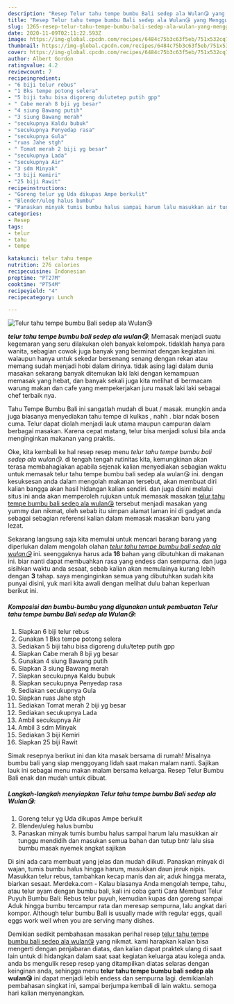 ```yaml
---
description: "Resep Telur tahu tempe bumbu Bali sedep ala Wulan😘 yang Menggugah Selera"
title: "Resep Telur tahu tempe bumbu Bali sedep ala Wulan😘 yang Menggugah Selera"
slug: 1265-resep-telur-tahu-tempe-bumbu-bali-sedep-ala-wulan-yang-menggugah-selera
date: 2020-11-09T02:11:22.593Z
image: https://img-global.cpcdn.com/recipes/6484c75b3c63f5eb/751x532cq70/telur-tahu-tempe-bumbu-bali-sedep-ala-wulan😘-foto-resep-utama.jpg
thumbnail: https://img-global.cpcdn.com/recipes/6484c75b3c63f5eb/751x532cq70/telur-tahu-tempe-bumbu-bali-sedep-ala-wulan😘-foto-resep-utama.jpg
cover: https://img-global.cpcdn.com/recipes/6484c75b3c63f5eb/751x532cq70/telur-tahu-tempe-bumbu-bali-sedep-ala-wulan😘-foto-resep-utama.jpg
author: Albert Gordon
ratingvalue: 4.2
reviewcount: 7
recipeingredient:
- "6 biji telur rebus"
- "1 Bks tempe potong selera"
- "5 biji tahu bisa digoreng dulutetep putih gpp"
- " Cabe merah 8 bji yg besar"
- "4 siung Bawang putih"
- "3 siung Bawang merah"
- "secukupnya Kaldu bubuk"
- "secukupnya Penyedap rasa"
- "secukupnya Gula"
- "ruas Jahe stgh"
- " Tomat merah 2 biji yg besar"
- "secukupnya Lada"
- "secukupnya Air"
- "3 sdm Minyak"
- "3 biji Kemiri"
- "25 biji Rawit"
recipeinstructions:
- "Goreng telur yg Uda dikupas Ampe berkulit"
- "Blender/uleg halus bumbu"
- "Panaskan minyak tumis bumbu halus sampai harum lalu masukkan air tunggu mendidih dan masukan semua bahan dan tutup bntr lalu sisa bumbu masak nyemek angkat sajikan"
categories:
- Resep
tags:
- telur
- tahu
- tempe

katakunci: telur tahu tempe 
nutrition: 276 calories
recipecuisine: Indonesian
preptime: "PT27M"
cooktime: "PT54M"
recipeyield: "4"
recipecategory: Lunch

---
```



![Telur tahu tempe bumbu Bali sedep ala Wulan😘](https://img-global.cpcdn.com/recipes/6484c75b3c63f5eb/751x532cq70/telur-tahu-tempe-bumbu-bali-sedep-ala-wulan😘-foto-resep-utama.jpg)

<b><i>telur tahu tempe bumbu bali sedep ala wulan😘</i></b>, Memasak menjadi suatu kegemaran yang seru dilakukan oleh banyak kelompok. tidaklah hanya para wanita, sebagian cowok juga banyak yang berminat dengan kegiatan ini. walaupun hanya untuk sekedar bersenang senang dengan rekan atau memang sudah menjadi hobi dalam dirinya. tidak asing lagi dalam dunia masakan sekarang banyak ditemukan laki laki dengan kemampuan memasak yang hebat, dan banyak sekali juga kita melihat di bermacam warung makan dan cafe yang mempekerjakan juru masak laki laki sebagai chef terbaik nya.

Tahu Tempe Bumbu Bali ini sangatlah mudah di buat / masak. mungkin anda juga biasanya menyediakan tahu tempe di kulkas , nahh . biar ndak bosen cuma. Telur dapat diolah menjadi lauk utama maupun campuran dalam berbagai masakan. Karena cepat matang, telur bisa menjadi solusi bila anda menginginkan makanan yang praktis.

Oke, kita kembali ke hal resep resep menu <i>telur tahu tempe bumbu bali sedep ala wulan😘</i>. di tengah tengah rutinitas kita, kemungkinan akan terasa membahagiakan apabila sejenak kalian menyediakan sebagian waktu untuk memasak telur tahu tempe bumbu bali sedep ala wulan😘 ini. dengan kesuksesan anda dalam mengolah makanan tersebut, akan membuat diri kalian bangga akan hasil hidangan kalian sendiri. dan juga disini melalui situs ini anda akan memperoleh rujukan untuk memasak masakan <u>telur tahu tempe bumbu bali sedep ala wulan😘</u> tersebut menjadi masakan yang yummy dan nikmat, oleh sebab itu simpan alamat laman ini di gadget anda sebagai sebagian referensi kalian dalam memasak masakan baru yang lezat.


Sekarang langsung saja kita memulai untuk mencari barang barang yang diperlukan dalam mengolah olahan <u><i>telur tahu tempe bumbu bali sedep ala wulan😘</i></u> ini. seenggaknya harus ada <b>16</b> bahan yang dibutuhkan di makanan ini. biar nanti dapat membuahkan rasa yang endess dan sempurna. dan juga sisihkan waktu anda sesaat, sebab kalian akan memulainya kurang lebih dengan <b>3</b> tahap. saya menginginkan semua yang dibutuhkan sudah kita punyai disini, yuk mari kita awali dengan melihat dulu bahan keperluan berikut ini.

<!--inarticleads1-->

##### Komposisi dan bumbu-bumbu yang digunakan untuk pembuatan Telur tahu tempe bumbu Bali sedep ala Wulan😘:

1. Siapkan 6 biji telur rebus
1. Gunakan 1 Bks tempe potong selera
1. Sediakan 5 biji tahu bisa digoreng dulu/tetep putih gpp
1. Siapkan  Cabe merah 8 bji yg besar
1. Gunakan 4 siung Bawang putih
1. Siapkan 3 siung Bawang merah
1. Siapkan secukupnya Kaldu bubuk
1. Siapkan secukupnya Penyedap rasa
1. Sediakan secukupnya Gula
1. Siapkan ruas Jahe stgh
1. Sediakan  Tomat merah 2 biji yg besar
1. Sediakan secukupnya Lada
1. Ambil secukupnya Air
1. Ambil 3 sdm Minyak
1. Sediakan 3 biji Kemiri
1. Siapkan 25 biji Rawit


Simak resepnya berikut ini dan kita masak bersama di rumah! Misalnya bumbu bali yang siap menggoyang lidah saat makan malam nanti. Sajikan lauk ini sebagai menu makan malam bersama keluarga. Resep Telur Bumbu Bali enak dan mudah untuk dibuat. 

<!--inarticleads2-->

##### Langkah-langkah menyiapkan Telur tahu tempe bumbu Bali sedep ala Wulan😘:

1. Goreng telur yg Uda dikupas Ampe berkulit
1. Blender/uleg halus bumbu
1. Panaskan minyak tumis bumbu halus sampai harum lalu masukkan air tunggu mendidih dan masukan semua bahan dan tutup bntr lalu sisa bumbu masak nyemek angkat sajikan


Di sini ada cara membuat yang jelas dan mudah diikuti. Panaskan minyak di wajan, tumis bumbu halus hingga harum, masukkan daun jeruk nipis. Masukkan telur rebus, tambahkan kecap manis dan air, aduk hingga merata, biarkan sesaat. Merdeka.com - Kalau biasanya Anda mengolah tempe, tahu, atau telur ayam dengan bumbu bali, kali ini coba ganti Cara Membuat Telur Puyuh Bumbu Bali: Rebus telur puyuh, kemudian kupas dan goreng sampai Aduk hingga bumbu tercampur rata dan meresap sempurna, lalu angkat dari kompor. Although telur bumbu Bali is usually made with regular eggs, quail eggs work well when you are serving many dishes. 

Demikian sedikit pembahasan masakan perihal resep <u>telur tahu tempe bumbu bali sedep ala wulan😘</u> yang nikmat. kami harapkan kalian bisa mengerti dengan penjabaran diatas, dan kalian dapat praktek ulang di saat lain untuk di hidangkan dalam saat saat kegiatan keluarga atau kolega anda. anda bs mengulik resep resep yang ditampilkan diatas selaras dengan keinginan anda, sehingga menu <b>telur tahu tempe bumbu bali sedep ala wulan😘</b> ini dapat menjadi lebih endess dan sempurna lagi. demikianlah pembahasan singkat ini, sampai berjumpa kembali di lain waktu. semoga hari kalian menyenangkan.
